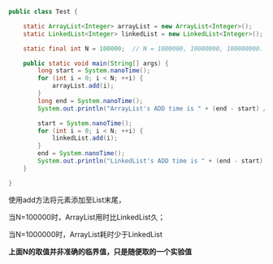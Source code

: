 ```java
public class Test {

    static ArrayList<Integer> arrayList = new ArrayList<Integer>();
    static LinkedList<Integer> linkedList = new LinkedList<Integer>();

    static final int N = 100000;  // N = 1000000, 10000000, 100000000...

    public static void main(String[] args) {
        long start = System.nanoTime();
        for (int i = 0; i < N; ++i) {
            arrayList.add(i);
        }
        long end = System.nanoTime();
        System.out.println("ArrayList's ADD time is " + (end - start) / 1000 + " ms.");

        start = System.nanoTime();
        for (int i = 0; i < N; ++i) {
            linkedList.add(i);
        }
        end = System.nanoTime();
        System.out.println("LinkedList's ADD time is " + (end - start) / 1000 + " ms.");
    }

}
```

使用add方法将元素添加至List末尾，

当N=100000时，ArrayList用时比LinkedList久；

当N=1000000时，ArrayList耗时少于LinkedList

**上面N的取值并非准确的临界值，只是随便取的一个实验值**

